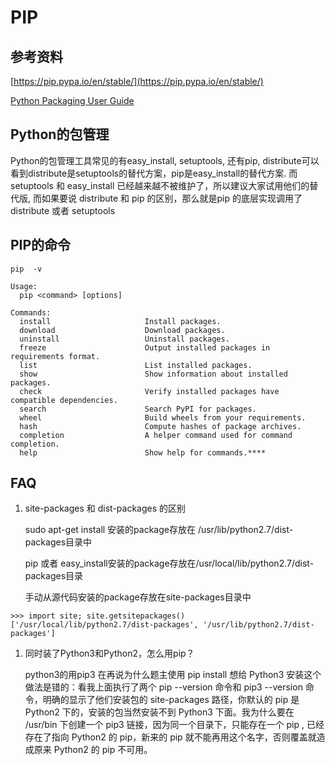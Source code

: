 # PIP

## 参考资料
[https://pip.pypa.io/en/stable/](https://pip.pypa.io/en/stable/)

[Python Packaging User Guide](https://packaging.python.org/)

## Python的包管理
Python的包管理工具常见的有easy_install, setuptools, 还有pip, distribute可以看到distribute是setuptools的替代方案，pip是easy_install的替代方案. 而setuptools 和 easy_install 已经越来越不被维护了，所以建议大家试用他们的替代版, 而如果要说 distribute 和 pip 的区别，那么就是pip 的底层实现调用了 distribute 或者 setuptools


## PIP的命令
```
pip  -v

Usage:
  pip <command> [options]

Commands:
  install                     Install packages.
  download                    Download packages.
  uninstall                   Uninstall packages.
  freeze                      Output installed packages in requirements format.
  list                        List installed packages.
  show                        Show information about installed packages.
  check                       Verify installed packages have compatible dependencies.
  search                      Search PyPI for packages.
  wheel                       Build wheels from your requirements.
  hash                        Compute hashes of package archives.
  completion                  A helper command used for command completion.
  help                        Show help for commands.****

```

## FAQ

1. site-packages 和 dist-packages 的区别

	sudo apt-get install 安装的package存放在 /usr/lib/python2.7/dist-packages目录中

	pip 或者 easy_install安装的package存放在/usr/local/lib/python2.7/dist-packages目录

	手动从源代码安装的package存放在site-packages目录中

```
>>> import site; site.getsitepackages()
['/usr/local/lib/python2.7/dist-packages', '/usr/lib/python2.7/dist-packages']

```
1. 同时装了Python3和Python2，怎么用pip？

	python3的用pip3
	在再说为什么题主使用 pip install 想给 Python3 安装这个做法是错的：看我上面执行了两个 pip --version 命令和 pip3 --version 命令，明确的显示了他们安装包的 site-packages 路径，你默认的 pip 是 Python2 下的，安装的包当然安装不到 Python3 下面。我为什么要在 /usr/bin 下创建一个 pip3 链接，因为同一个目录下，只能存在一个 pip , 已经存在了指向 Python2 的 pip，新来的 pip 就不能再用这个名字，否则覆盖就造成原来 Python2 的 pip 不可用。
